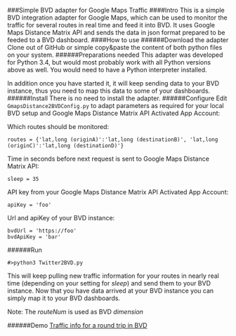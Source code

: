 ###Simple BVD adapter for Google Maps Traffic
####Intro
This is a simple BVD integration adapter for Google Maps, which can be used to monitor the traffic for several routes in real time and feed it into BVD.
It uses Google Maps Distance Matrix API and sends the data in json format prepared to be feeded to a BVD dashboard.
####How to use
######Download the adapter
Clone out of GitHub or simple copy&paste the content of both python files on your system.
######Preparations needed
This adapter was developed for Python 3.4, but would most probably work with all Python versions above as well.
You would need to have a Python interpreter installed.

In addition once you have started it, it will keep sending data to your BVD instance, thus you need to map this data to some of your dashboards.
######Install
There is no need to install the adapter.
######Configure
Edit `GmapsDistance2BVDConfig.py` to adapt parameters as required for your local BVD setup and Google Maps Distance Matrix API Activated App Account:

Which routes should be monitored:
```
routes = {'lat,long (originA)':'lat,long (destinationB)', 'lat,long (originC)':'lat,long (destinationD)'}
```
Time in seconds before next request is sent to Google Maps Distance Matrix API:
```
sleep = 35
```
API key from your Google Maps Distance Matrix API Activated App Account:
```
apiKey = 'foo'
```
Url and apiKey of your BVD instance:
```
bvdUrl = 'https://foo'
bvdApiKey = 'bar'
```

######Run
```
#>python3 Twitter2BVD.py
```
This will keep pulling new traffic information for your routes in nearly real time (depending on your setting for *sleep*) and send them to your BVD instance.
Now that you have data arrived at your BVD instance you can simply map it to your BVD dashboards.

Note: The *routeNum* is used as BVD *dimension*

######Demo
[Traffic info for a round trip in BVD](tweets4BVD.png "Tweets in BVD")
